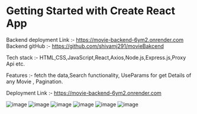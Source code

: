 # Getting Started with Create React App
Backend deployment Link :- https://movie-backend-6ym2.onrender.com
Backend gitHub :- https://github.com/shivamj291/movieBakcend

Tech stack :- HTML,CSS,JavaScript,React,Axios,Node.js,Express.js,Proxy Api etc.

Features :- fetch the data,Search functionality, UseParams for get Details of any Movie , Pagination.

Deployment Link :- https://movie-backend-6ym2.onrender.com

![image](https://github.com/shivamj291/movieBakcend/assets/113995939/d3e7d1f9-b9fe-4f82-952a-037c7112a4bd)
![image](https://github.com/shivamj291/movieBakcend/assets/113995939/ac86f3e2-81ef-4e45-8dba-0fd537e7d5fe)
![image](https://github.com/shivamj291/movieBakcend/assets/113995939/e0ea2987-d6f2-452f-b2ad-b6a4b6bd3e11)
![image](https://github.com/shivamj291/movieBakcend/assets/113995939/e0d4dc7e-635a-4941-8007-b90707108401)
![image](https://github.com/shivamj291/movieBakcend/assets/113995939/f6dda360-3691-4a42-bf0b-1faf00403f53)
![image](https://github.com/shivamj291/Moviefronted/assets/113995939/5771b2e7-e235-4c26-b7a4-cfa62ce1c0b1)





